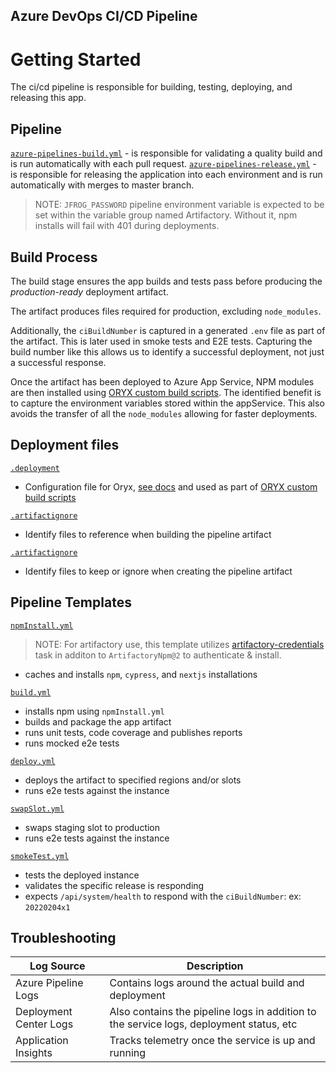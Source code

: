 ## Azure DevOps CI/CD Pipeline

# Getting Started

The ci/cd pipeline is responsible for building, testing, deploying, and releasing this app.

## Pipeline

[`azure-pipelines-build.yml`](/.pipelines/azure-pipeline-build.yml) - is responsible for validating a quality build and is run automatically with each pull request.
[`azure-pipelines-release.yml`](/.pipelines/azure-pipelines-release.yml) - is responsible for releasing the application into each environment and is run automatically with merges to master branch.

> NOTE: `JFROG_PASSWORD` pipeline environment variable is expected to be set within the variable group named Artifactory. Without it, npm installs will fail with 401 during deployments.

## Build Process

The build stage ensures the app builds and tests pass before producing the _production-ready_ deployment artifact.

The artifact produces files required for production, excluding `node_modules`.

Additionally, the `ciBuildNumber` is captured in a generated `.env` file as part of the artifact. This is later used in smoke tests and E2E tests. Capturing the build number like this allows us to identify a successful deployment, not just a successful response.

Once the artifact has been deployed to Azure App Service, NPM modules are then installed using [ORYX custom build scripts](https://docs.microsoft.com/en-us/azure/app-service/configure-language-nodejs?pivots=platform-linux#customize-build-automation). The identified benefit is to capture the environment variables stored within the appService. This also avoids the transfer of all the `node_modules` allowing for faster deployments.

## Deployment files

[`.deployment`](/.pipelines/.deployment)

- Configuration file for Oryx, [see docs](https://github.com/microsoft/Oryx/blob/main/doc/configuration.md) and used as part of [ORYX custom build scripts](https://docs.microsoft.com/en-us/azure/app-service/configure-language-nodejs?pivots=platform-linux#customize-build-automation)

[`.artifactignore`](/.pipelines/.artifactignore)

- Identify files to reference when building the pipeline artifact

[`.artifactignore`](/.pipelines/.artifactignore)

- Identify files to keep or ignore when creating the pipeline artifact

## Pipeline Templates

[`npmInstall.yml`](/.pipelines/templates/npmInstall.yml)

> NOTE: For artifactory use, this template utilizes [artifactory-credentials](https://github.carmax.com/CarMax/online-platform-azure-pipelines/blob/master/src/templates/artifactory-credentials.yml) task in additon to `ArtifactoryNpm@2` to authenticate & install.

- caches and installs `npm`, `cypress`, and `nextjs` installations

[`build.yml`](/.pipelines/templates/build.yml)

- installs npm using `npmInstall.yml`
- builds and package the app artifact
- runs unit tests, code coverage and publishes reports
- runs mocked e2e tests

[`deploy.yml`](/.pipelines/templates/deploy.yml)

- deploys the artifact to specified regions and/or slots
- runs e2e tests against the instance

[`swapSlot.yml`](/.pipelines/templates/swapSlot.yml)

- swaps staging slot to production
- runs e2e tests against the instance

[`smokeTest.yml`](/.pipelines/templates/smokeTest.yml)

- tests the deployed instance
- validates the specific release is responding
- expects `/api/system/health` to respond with the `ciBuildNumber`: ex: `20220204x1`

## Troubleshooting

| Log Source             | Description                                                                             |
| ---------------------- | --------------------------------------------------------------------------------------- |
| Azure Pipeline Logs    | Contains logs around the actual build and deployment                                    |
| Deployment Center Logs | Also contains the pipeline logs in addition to the service logs, deployment status, etc |
| Application Insights   | Tracks telemetry once the service is up and running                                     |
